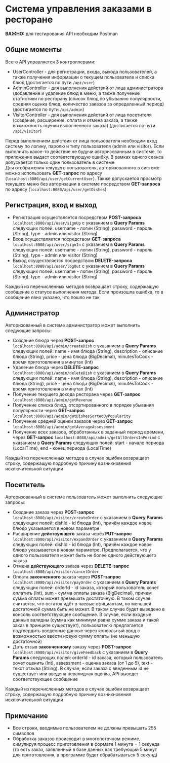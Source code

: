# Система управления заказами в ресторане
**ВАЖНО:** для тестирования API необходим Postman
## Общие моменты
Всего API управляется 3 контроллерами: 
* UserController - для регистрации, входа, выхода пользователей, а также получения информации о текущем пользователе и списка блюд (достигается по пути `/api/user`)
* AdminController - для выполнения действий от лица администратора (добавление и удаление блюд в меню, а также получение статистики по ресторану (список блюд по убыванию популярности, средняя оценка блюд, количество заказов за определенный период) (достигается по пути `/api/admin`)
* VisitorController - для выполнения действий от лица посетителя (создание, расширение, оплата и отмена заказа, а также возможность оценки выполненного заказа) (достигается по пути `/api/visitor`)

Перед выполнением действия от лица пользователя необходим вход систему по логину, паролю и типу пользователя (admin или visitor). Если выполнить какое-то действие не будучи авторизованным в системе, то приложение выдаст соответствующую ошибку. В рамках одного сеанса допускается только один пользователь в системе   
Для отображения текущего пользователя, авторизованного в системе можно использовать **GET-запрос** по адресу (`localhost:8080/api/user/getCurrentUser`). Также допускается просмотр текущего меню без авторизации в системе посредством **GET-запроса** по адресу (`localhost:8080/api/user/getDishes`)  
## Регистрация, вход и выход
* Регистрация осуществляется посредством **POST-запроса** `localhost:8080/api/user/signUp` с указанием в **Query Params** следующих полей: username - логин (String), password - пароль (String), type - admin или visitor (String)
* Вход осуществляется посредством **GET-запроса** `localhost:8080/api/user/signIn` с указанием в **Query Params** следующих полей: username - логин (String), password - пароль (String), type - admin или visitor (String)
* Выход осуществляется посредством **DELETE-запроса** `localhost:8080/api/user/logOut` с указанием в **Query Params** следующих полей: username - логин (String), password - пароль (String), type - admin или visitor (String)

Каждый из перечисленных методов возвращает строку, содержащую сообщение о статусе выполнения метода. Если произошла ошибка, то в сообщение явно указано, что пошло не так
## Администратор
Авторизованный в системе администратор может выполнить следующие запросы:
* Создание блюда через **POST-запрос** `localhost:8080/api/admin/createDish` с указанием в **Query Params** следующих полей: name - имя блюда (String), description - описание блюда (String), price - цена блюда (BigDecimal), minutesToCook - время приготовления в минутах (Int)
* Удаление блюда через **DELETE-запрос** `localhost:8080/api/admin/deleteDish` с указанием в **Query Params** следующих полей: name - имя блюда (String), description - описание блюда (String), price - цена блюда (BigDecimal), minutesToCook - время приготовления в минутах (Int)
* Получение текущего дохода ресторана через **GET-запрос** `localhost:8080/api/admin/getRevenue`
* Получение списка блюд, отсортированного в порядке убывания популярности через **GET-запрос** `localhost:8080/api/admin/getDishesSortedByPopularity`
* Получение средней оценки заказов через **GET-запрос** `localhost:8080/api/admin/getAverageAssessment`
* Получение всех заказов, обработанных в заданный период времени, через **GET-запрос** `localhost:8080/api/admin/getAllOrdersInPeriod` с указанием в **Query Params** следующих полей: start - начало периода (LocalTime), end - конец периода (LocalTime)

Каждый из перечисленных методов в случае ошибки возвращает строку, содержащую подробную причину возникновения исключительной ситуации

## Посетитель
Авторизованный в системе пользователь может выполнить следующие запросы:
* Создание заказа через **POST-запрос** `localhost:8080/api/visitor/createOrder` с указанием в **Query Params** следующих полей: dishId - id блюда (Int), причём каждое новое блюдо указывается в новом параметре
* Расширение **действующего** заказа через **PUT-запрос** `localhost:8080/api/visitor/expandOrder` с указанием в **Query Params** следующих полей: dishId - id блюда (Int), причём каждое новое блюдо указывается в новом параметре. Предполагается, что у одного пользователя может быть не более одного действующего заказа
* Отмена **действующего** заказа через **DELETE-запрос** `localhost:8080/api/visitor/cancelOrder`
* Оплата **законченного** заказа через **POST-запрос** `localhost:8080/api/visitor/payOrder` c указанием в **Query Params** следующих полей: orderId - id заказа, который пользователь хочет оплатить (Int), sum - сумма оплаты заказа (BigDecimal), причем сумма оплаты может превышать достаточную. В таком случае считается, что остаток идёт в чаевые официантам, но меньшей достаточной сумма быть не может. В таком случае будет выведено в консоль соответствующее сообщение. В случае, если входные данные валидны (сумма как минимум равна сумме заказа и такой заказ в принципе существует), пользователю предлагается подтвердить введенные данные через консольный ввод с возможностью ввести новую сумму оплаты (не меньшую достаточной)
* Дать отзыв **законченному** заказу через **POST-запрос** `localhost:8080/api/visitor/giveFeedback` c указанием в **Query Params** следующих полей: orderId - id заказа, который пользователь хочет оценить (Int), assessment - оценка заказа (от 1 до 5), text - текст отзыва (String). В случае, если заказа с введенным id не существует или введена невалидная оценка, API выведет соответствующее сообщение

Каждый из перечисленных методов в случае ошибки возвращает строку, содержащую подробную причину возникновения исключительной ситуации
## Примечание
* Все строки, вводимые пользователем не должны превышать 255 символов
* Обработка заказов происходит в многопоточном режиме, симулируя процесс приготовления в формате 1 минута = 1 секунда (то есть заказ, заявленный в базе данных как требующий 5 минут для приготовления, в программе будет обрабатываться 5 секунд)
